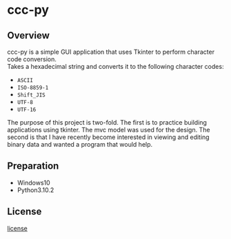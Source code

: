 # ccc-py
## Overview
ccc-py is a simple GUI application that uses Tkinter to perform character code conversion.  
Takes a hexadecimal string and converts it to the following character codes:  

+ `ASCII`
+ `ISO-8859-1`
+ `Shift_JIS`
+ `UTF-8`
+ `UTF-16`  

The purpose of this project is two-fold.
The first is to practice building applications using tkinter. The mvc model was used for the design.
The second is that I have recently become interested in viewing and editing binary data and wanted a program that would help.

## Preparation
+ Windows10
+ Python3.10.2

## License
[license](/LICENSE)

